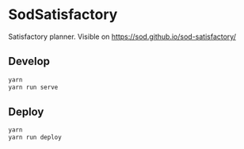 # SodSatisfactory

Satisfactory planner. Visible on https://sod.github.io/sod-satisfactory/

## Develop

```bash
yarn
yarn run serve
```

## Deploy

```bash
yarn
yarn run deploy
```